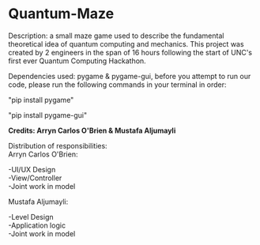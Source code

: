 # Quantum-Maze

Description: a small maze game used to describe the fundamental theoretical idea of quantum computing and mechanics. This project was created by 2 engineers in the span of 16 hours following the start of UNC's first ever Quantum Computing Hackathon.

Dependencies used: pygame & pygame-gui, before you attempt to run our code, please run the following commands in your terminal in order:

"pip install pygame"

"pip install pygame-gui"


**Credits: 
Arryn Carlos O'Brien & Mustafa Aljumayli**

Distribution of responsibilities:
<br>
Arryn Carlos O'Brien:

-UI/UX Design 
<br>
-View/Controller
<br>
-Joint work in model
<br>

Mustafa Aljumayli:

-Level Design
<br>
-Application logic
<br>
-Joint work in model
<br>
